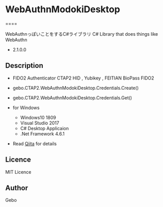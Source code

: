 # WebAuthnModokiDesktop

====

WebAuthnっぽいことをするC#ライブラリ
C# Library that does things like WebAuthn
- 2.1.0.0

## Description
- FIDO2 Authenticator CTAP2 HID , Yubikey , FEITIAN BioPass FIDO2
- gebo.CTAP2.WebAuthnModokiDesktop.Credentials.Create()
- gebo.CTAP2.WebAuthnModokiDesktop.Credentials.Get()

- for Windows
  - Windows10 1809
  - Visual Studio 2017
  - C# Desktop Applicaion
  - .Net Framework 4.6.1

- Read [Qiita](https://qiita.com/gebo/items/f6d3024f7e164ac0a195) for details
  
## Licence
MIT Licence

## Author
Gebo
